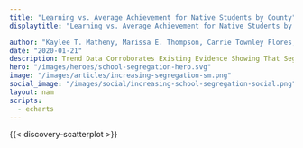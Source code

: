 ```yaml
---
title: "Learning vs. Average Achievement for Native Students by County"
displaytitle: "Learning vs. Average Achievement for Native Students by County"

author: "Kaylee T. Matheny, Marissa E. Thompson, Carrie Townley Flores, & sean f. reardon"
date: "2020-01-21"
description: Trend Data Corroborates Existing Evidence Showing That Segregation Leads to Unequal Learning
hero: "/images/heroes/school-segregation-hero.svg"
image: "/images/articles/increasing-segregation-sm.png"
social_image: "/images/social/increasing-school-segregation-social.png"
layout: nam
scripts:
  - echarts
---
```


{{< discovery-scatterplot >}}